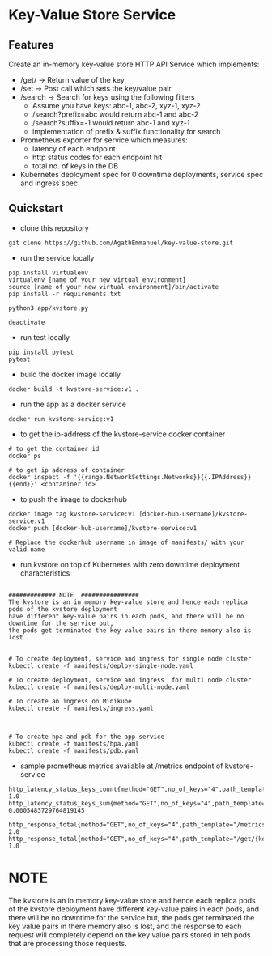# Key-Value Store Service

## Features

Create an in-memory key-value store HTTP API Service which implements:

- /get/<key> → Return value of the key
- /set → Post call which sets the key/value pair
- /search → Search for keys using the following filters
  - Assume you have keys: abc-1, abc-2, xyz-1, xyz-2
  - /search?prefix=abc would return abc-1 and abc-2
  - /search?suffix=-1 would return abc-1 and xyz-1
  - implementation of prefix & suffix functionality for search
- Prometheus exporter for service which measures:
  - latency of each endpoint
  - http status codes for each endpoint hit
  - total no. of keys in the DB
- Kubernetes deployment spec for 0 downtime deployments, service spec and ingress spec

## Quickstart

- clone this repository
```
git clone https://github.com/AgathEmmanuel/key-value-store.git
```
- run the service locally
```
pip install virtualenv
virtualenv [name of your new virtual environment]
source [name of your new virtual environment]/bin/activate
pip install -r requirements.txt

python3 app/kvstore.py

deactivate
```
- run test locally
```
pip install pytest
pytest
```
- build the docker image locally
```
docker build -t kvstore-service:v1 .
```
- run the app as a docker service  
```
docker run kvstore-service:v1
```
- to get the ip-address of the kvstore-service docker container
```
# to get the container id
docker ps 

# to get ip address of container
docker inspect -f '{{range.NetworkSettings.Networks}}{{.IPAddress}}{{end}}' <contaniner id>
```
- to push the image to dockerhub  
```
docker image tag kvstore-service:v1 [docker-hub-username]/kvstore-service:v1
docker push [docker-hub-username]/kvstore-service:v1

# Replace the dockerhub username in image of manifests/ with your valid name

```
- run kvstore on top of Kubernetes with zero downtime deployment characteristics
```

############# NOTE  ################
The kvstore is an in memory key-value store and hence each replica pods of the kvstore deployment
have different key-value pairs in each pods, and there will be no downtime for the service but,
the pods get terminated the key value pairs in there memory also is lost


# To create deployment, service and ingress for single node cluster
kubectl create -f manifests/deploy-single-node.yaml

# To create deployment, service and ingress  for multi node cluster
kubectl create -f manifests/deploy-multi-node.yaml

# To create an ingress on Minikube
kubectl create -f manifests/ingress.yaml



# To create hpa and pdb for the app service
kubectl create -f manifests/hpa.yaml
kubectl create -f manifests/pdb.yaml

```
- sample prometheus metrics available at /metrics endpoint of kvstore-service
```
http_latency_status_keys_count{method="GET",no_of_keys="4",path_template="/get/{key}",status_code="200"} 1.0
http_latency_status_keys_sum{method="GET",no_of_keys="4",path_template="/get/{key}",status_code="200"} 0.0005483729764819145

http_response_total{method="GET",no_of_keys="4",path_template="/metrics",status_code="200"} 2.0
http_response_total{method="GET",no_of_keys="4",path_template="/get/{key}",status_code="404"} 1.0
```

# NOTE 
The kvstore is an in memory key-value store and hence each replica pods of the kvstore deployment
have different key-value pairs in each pods, and there will be no downtime for the service but,
the pods get terminated the key value pairs in there memory also is lost, and the response to each
request will completely depend on the key value pairs stored in teh pods that are processing those
requests.
